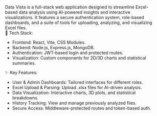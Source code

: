 Data Vista is a full-stack web application designed to streamline Excel-based data analysis using AI-powered insights and interactive visualizations. It features a secure authentication system, role-based dashboards, and a suite of tools for uploading, analyzing, and visualizing Excel files.<br>
🔧 Tech Stack:<br>
- Frontend: React, Vite, CSS Modules.
- Backend: Node.js, Express.js, MongoDB.
- Authentication: JWT-based login and protected routes.
- Visualization: Custom components for 2D/3D charts and statistical summaries.<br>

✨ Key Features:<br>
- User & Admin Dashboards: Tailored interfaces for different roles.
- Excel Upload & Parsing: Upload .xlsx files for AI-driven analysis.
- Data Visualization: Interactive charts, 3D plots, and statistical breakdowns.
- History Tracking: View and manage previously analyzed files.
- Secure Access: Middleware-protected routes and token-based auth.
